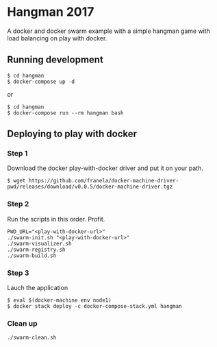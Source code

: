 # Hangman 2017

A docker and docker swarm example with a simple hangman game with load balancing on play with docker.

## Running development

```
$ cd hangman
$ docker-compose up -d
```

or


```
$ cd hangman
$ docker-compose run --rm hangman bash
```

## Deploying to play with docker

### Step 1

Download the docker play-with-docker driver and put it on your path.

```
$ wget https://github.com/franela/docker-machine-driver-pwd/releases/download/v0.0.5/docker-machine-driver.tgz
```

### Step 2

Run the scripts in this order. Profit.

```
PWD_URL="<play-with-docker-url>"
./swarm-init.sh "<play-with-docker-url>"
./swarm-visualizer.sh
./swarm-registry.sh
./swarm-build.sh
```

### Step 3

Lauch the application

```
$ eval $(docker-machine env node1)
$ docker stack deploy -c docker-compose-stack.yml hangman
```

### Clean up

```
./swarm-clean.sh
```